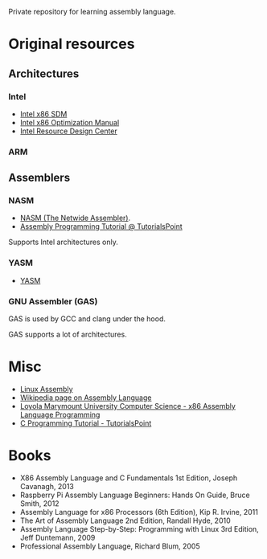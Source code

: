 Private repository for learning assembly language.

# Original resources

## Architectures

### Intel
- [Intel x86 SDM](https://software.intel.com/en-us/articles/intel-sdm)
- [Intel x86 Optimization Manual](http://www.intel.com/content/www/us/en/architecture-and-technology/64-ia-32-architectures-optimization-manual.html)
- [Intel Resource Design Center](https://www.intel.com/content/www/us/en/design/resource-design-center.html)

### ARM

## Assemblers

### NASM
- [NASM (The Netwide Assembler)](http://www.nasm.us/).
- [Assembly Programming Tutorial @ TutorialsPoint](https://www.tutorialspoint.com/assembly_programming/index.htm)

Supports Intel architectures only.

### YASM
- [YASM](http://yasm.tortall.net/)

### GNU Assembler (GAS)
GAS is used by GCC and clang under the hood.

GAS supports a lot of architectures.

# Misc
- [Linux Assembly](http://asm.sourceforge.net/)
- [Wikipedia page on Assembly Language](https://en.wikipedia.org/wiki/Assembly_language)
- [Loyola Marymount University Computer Science - x86 Assembly Language Programming](http://cs.lmu.edu/~ray/notes/x86assembly/)
- [C Programming Tutorial - TutorialsPoint](http://www.tutorialspoint.com/cprogramming/index.htm)

# Books
- X86 Assembly Language and C Fundamentals 1st Edition, Joseph Cavanagh, 2013
- Raspberry Pi Assembly Language Beginners: Hands On Guide, Bruce Smith, 2012
- Assembly Language for x86 Processors (6th Edition), Kip R. Irvine, 2011
- The Art of Assembly Language 2nd Edition, Randall Hyde, 2010
- Assembly Language Step-by-Step: Programming with Linux 3rd Edition, Jeff Duntemann, 2009
- Professional Assembly Language, Richard Blum, 2005

